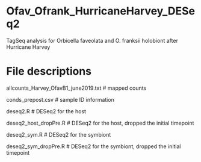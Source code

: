 # Ofav_Ofrank_HurricaneHarvey_DESeq2
TagSeq analysis for Orbicella faveolata and O. franksii holobiont after Hurricane Harvey

# File descriptions
allcounts_Harvey_OfavB1_june2019.txt    # mapped counts

conds_prepost.csv                       # sample ID information

deseq2.R                                # DESeq2 for the host

deseq2_host_dropPre.R                   # DESeq2 for the host, dropped the initial timepoint

deseq2_sym.R                            # DESeq2 for the symbiont

deseq2_sym_dropPre.R                    # DESeq2 for the symbiont, dropped the initial timepoint

